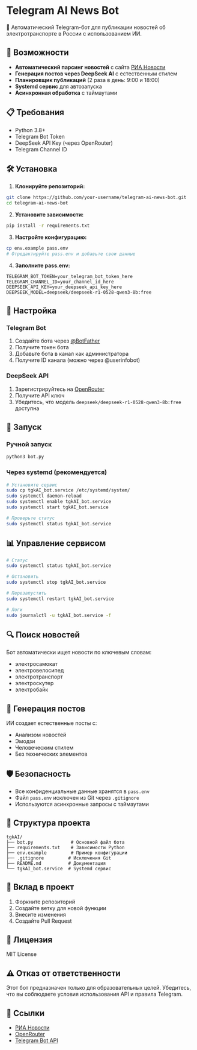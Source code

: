 # Telegram AI News Bot

🤖 Автоматический Telegram-бот для публикации новостей об электротранспорте в России с использованием ИИ.

## 🚀 Возможности

- **Автоматический парсинг новостей** с сайта [РИА Новости](https://ria.ru/)
- **Генерация постов через DeepSeek AI** с естественным стилем
- **Планировщик публикаций** (2 раза в день: 9:00 и 18:00)
- **Systemd сервис** для автозапуска
- **Асинхронная обработка** с таймаутами

## 📋 Требования

- Python 3.8+
- Telegram Bot Token
- DeepSeek API Key (через OpenRouter)
- Telegram Channel ID

## 🛠️ Установка

1. **Клонируйте репозиторий:**
```bash
git clone https://github.com/your-username/telegram-ai-news-bot.git
cd telegram-ai-news-bot
```

2. **Установите зависимости:**
```bash
pip install -r requirements.txt
```

3. **Настройте конфигурацию:**
```bash
cp env.example pass.env
# Отредактируйте pass.env и добавьте свои данные
```

4. **Заполните pass.env:**
```env
TELEGRAM_BOT_TOKEN=your_telegram_bot_token_here
TELEGRAM_CHANNEL_ID=your_channel_id_here
DEEPSEEK_API_KEY=your_deepseek_api_key_here
DEEPSEEK_MODEL=deepseek/deepseek-r1-0528-qwen3-8b:free
```

## 🔧 Настройка

### Telegram Bot
1. Создайте бота через [@BotFather](https://t.me/BotFather)
2. Получите токен бота
3. Добавьте бота в канал как администратора
4. Получите ID канала (можно через @userinfobot)

### DeepSeek API
1. Зарегистрируйтесь на [OpenRouter](https://openrouter.ai/)
2. Получите API ключ
3. Убедитесь, что модель `deepseek/deepseek-r1-0528-qwen3-8b:free` доступна

## 🚀 Запуск

### Ручной запуск
```bash
python3 bot.py
```

### Через systemd (рекомендуется)
```bash
# Установите сервис
sudo cp tgkAI_bot.service /etc/systemd/system/
sudo systemctl daemon-reload
sudo systemctl enable tgkAI_bot.service
sudo systemctl start tgkAI_bot.service

# Проверьте статус
sudo systemctl status tgkAI_bot.service
```

## 📊 Управление сервисом

```bash
# Статус
sudo systemctl status tgkAI_bot.service

# Остановить
sudo systemctl stop tgkAI_bot.service

# Перезапустить
sudo systemctl restart tgkAI_bot.service

# Логи
sudo journalctl -u tgkAI_bot.service -f
```

## 🔍 Поиск новостей

Бот автоматически ищет новости по ключевым словам:
- электросамокат
- электровелосипед
- электротранспорт
- электроскутер
- электробайк

## 📝 Генерация постов

ИИ создает естественные посты с:
- Анализом новостей
- Эмодзи
- Человеческим стилем
- Без технических элементов

## 🛡️ Безопасность

- Все конфиденциальные данные хранятся в `pass.env`
- Файл `pass.env` исключен из Git через `.gitignore`
- Используются асинхронные запросы с таймаутами

## 📁 Структура проекта

```
tgkAI/
├── bot.py              # Основной файл бота
├── requirements.txt    # Зависимости Python
├── env.example         # Пример конфигурации
├── .gitignore         # Исключения Git
├── README.md          # Документация
└── tgkAI_bot.service  # Systemd сервис
```

## 🤝 Вклад в проект

1. Форкните репозиторий
2. Создайте ветку для новой функции
3. Внесите изменения
4. Создайте Pull Request

## 📄 Лицензия

MIT License

## ⚠️ Отказ от ответственности

Этот бот предназначен только для образовательных целей. Убедитесь, что вы соблюдаете условия использования API и правила Telegram.

## 🔗 Ссылки

- [РИА Новости](https://ria.ru/)
- [OpenRouter](https://openrouter.ai/)
- [Telegram Bot API](https://core.telegram.org/bots/api) 
